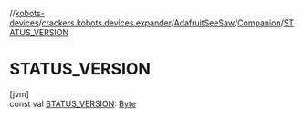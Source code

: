 //[kobots-devices](../../../../index.md)/[crackers.kobots.devices.expander](../../index.md)/[AdafruitSeeSaw](../index.md)/[Companion](index.md)/[STATUS_VERSION](-s-t-a-t-u-s_-v-e-r-s-i-o-n.md)

# STATUS_VERSION

[jvm]\
const val [STATUS_VERSION](-s-t-a-t-u-s_-v-e-r-s-i-o-n.md): [Byte](https://kotlinlang.org/api/latest/jvm/stdlib/kotlin/-byte/index.html)
